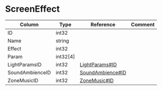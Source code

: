 # ScreenEffect

| Column | Type | Reference | Comment |
|--------|------|-----------|---------|
|ID|int32|||
|Name|string|||
|Effect|int32|||
|Param|int32[4]|||
|LightParamsID|int32|[LightParams#ID](LightParams.md)||
|SoundAmbienceID|int32|[SoundAmbience#ID](SoundAmbience.md)||
|ZoneMusicID|int32|[ZoneMusic#ID](ZoneMusic.md)||
